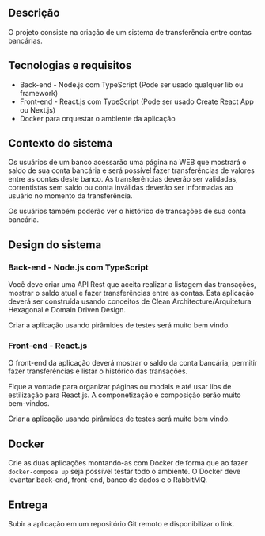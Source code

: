 ## Descrição

O projeto consiste na criação de um sistema de transferência entre contas bancárias.

## Tecnologias e requisitos

* Back-end - Node.js com TypeScript (Pode ser usado qualquer lib ou framework)
* Front-end - React.js com TypeScript (Pode ser usado Create React App ou Next.js)
* Docker para orquestar o ambiente da aplicação

## Contexto do sistema

Os usuários de um banco acessarão uma página na WEB que mostrará o saldo de sua conta bancária e será possível fazer
transferências de valores entre as contas deste banco. As transferências deverão ser validadas, correntistas sem saldo
ou conta inválidas deverão ser informadas ao usuário no momento da transferência.

Os usuários também poderão ver o histórico de transações de sua conta bancária.

## Design do sistema

### Back-end - Node.js com TypeScript

Você deve criar uma API Rest que aceita realizar a listagem das transações, mostrar o saldo atual e fazer transferências entre as contas.
Esta aplicação deverá ser construída usando conceitos de Clean Architecture/Arquitetura Hexagonal e Domain Driven Design.

Criar a aplicação usando pirâmides de testes será muito bem vindo.

### Front-end - React.js

O front-end da aplicação deverá mostrar o saldo da conta bancária, permitir fazer transferências e listar o histórico das transações.

Fique a vontade para organizar páginas ou modais e até usar libs de estilização para React.js. A componetização e composição serão muito
bem-vindos.

Criar a aplicação usando pirâmides de testes será muito bem vindo.

## Docker

Crie as duas aplicações montando-as com Docker de forma que ao fazer `docker-compose up` seja possível testar todo o ambiente. 
O Docker deve levantar back-end, front-end, banco de dados e o RabbitMQ.

## Entrega

Subir a aplicação em um repositório Git remoto e disponibilizar o link.

